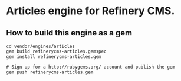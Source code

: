 # Articles engine for Refinery CMS.

## How to build this engine as a gem

    cd vendor/engines/articles
    gem build refinerycms-articles.gemspec
    gem install refinerycms-articles.gem
    
    # Sign up for a http://rubygems.org/ account and publish the gem
    gem push refinerycms-articles.gem